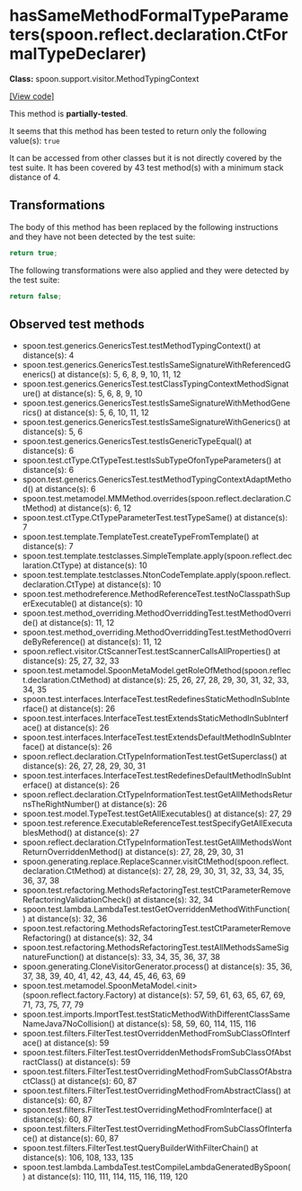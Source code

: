 # hasSameMethodFormalTypeParameters(spoon.reflect.declaration.CtFormalTypeDeclarer)

**Class:** spoon.support.visitor.MethodTypingContext

[[View code]](https://github.com/INRIA/spoon/blob/fd878bc71b73fc1da82356eaa6578f760c70f0de/src/main/java//spoon/support/visitor/MethodTypingContext.java#L222)

This method is **partially-tested**.

It seems that this method has been tested to return only the following value(s): `true`


It can be accessed from other classes but it is not directly covered by the test suite. 
It has been covered by 43 test method(s) with a minimum stack distance of 4.

## Transformations


The body of this method has been replaced by the following instructions and they have not been detected by the test suite:

```Java
return true;
```

The following transformations were also applied and they were detected by the test suite:

```Java
return false;
```





## Observed test methods

* spoon.test.generics.GenericsTest.testMethodTypingContext() at distance(s): 4
* spoon.test.generics.GenericsTest.testIsSameSignatureWithReferencedGenerics() at distance(s): 5, 6, 8, 9, 10, 11, 12
* spoon.test.generics.GenericsTest.testClassTypingContextMethodSignature() at distance(s): 5, 6, 8, 9, 10
* spoon.test.generics.GenericsTest.testIsSameSignatureWithMethodGenerics() at distance(s): 5, 6, 10, 11, 12
* spoon.test.generics.GenericsTest.testIsSameSignatureWithGenerics() at distance(s): 5, 6
* spoon.test.generics.GenericsTest.testIsGenericTypeEqual() at distance(s): 6
* spoon.test.ctType.CtTypeTest.testIsSubTypeOfonTypeParameters() at distance(s): 6
* spoon.test.generics.GenericsTest.testMethodTypingContextAdaptMethod() at distance(s): 6
* spoon.test.metamodel.MMMethod.overrides(spoon.reflect.declaration.CtMethod) at distance(s): 6, 12
* spoon.test.ctType.CtTypeParameterTest.testTypeSame() at distance(s): 7
* spoon.test.template.TemplateTest.createTypeFromTemplate() at distance(s): 7
* spoon.test.template.testclasses.SimpleTemplate.apply(spoon.reflect.declaration.CtType) at distance(s): 10
* spoon.test.template.testclasses.NtonCodeTemplate.apply(spoon.reflect.declaration.CtType) at distance(s): 10
* spoon.test.methodreference.MethodReferenceTest.testNoClasspathSuperExecutable() at distance(s): 10
* spoon.test.method_overriding.MethodOverriddingTest.testMethodOverride() at distance(s): 11, 12
* spoon.test.method_overriding.MethodOverriddingTest.testMethodOverrideByReference() at distance(s): 11, 12
* spoon.reflect.visitor.CtScannerTest.testScannerCallsAllProperties() at distance(s): 25, 27, 32, 33
* spoon.test.metamodel.SpoonMetaModel.getRoleOfMethod(spoon.reflect.declaration.CtMethod) at distance(s): 25, 26, 27, 28, 29, 30, 31, 32, 33, 34, 35
* spoon.test.interfaces.InterfaceTest.testRedefinesStaticMethodInSubInterface() at distance(s): 26
* spoon.test.interfaces.InterfaceTest.testExtendsStaticMethodInSubInterface() at distance(s): 26
* spoon.test.interfaces.InterfaceTest.testExtendsDefaultMethodInSubInterface() at distance(s): 26
* spoon.reflect.declaration.CtTypeInformationTest.testGetSuperclass() at distance(s): 26, 27, 28, 29, 30, 31
* spoon.test.interfaces.InterfaceTest.testRedefinesDefaultMethodInSubInterface() at distance(s): 26
* spoon.reflect.declaration.CtTypeInformationTest.testGetAllMethodsReturnsTheRightNumber() at distance(s): 26
* spoon.test.model.TypeTest.testGetAllExecutables() at distance(s): 27, 29
* spoon.test.reference.ExecutableReferenceTest.testSpecifyGetAllExecutablesMethod() at distance(s): 27
* spoon.reflect.declaration.CtTypeInformationTest.testGetAllMethodsWontReturnOverriddenMethod() at distance(s): 27, 28, 29, 30, 31
* spoon.generating.replace.ReplaceScanner.visitCtMethod(spoon.reflect.declaration.CtMethod) at distance(s): 27, 28, 29, 30, 31, 32, 33, 34, 35, 36, 37, 38
* spoon.test.refactoring.MethodsRefactoringTest.testCtParameterRemoveRefactoringValidationCheck() at distance(s): 32, 34
* spoon.test.lambda.LambdaTest.testGetOverriddenMethodWithFunction() at distance(s): 32, 36
* spoon.test.refactoring.MethodsRefactoringTest.testCtParameterRemoveRefactoring() at distance(s): 32, 34
* spoon.test.refactoring.MethodsRefactoringTest.testAllMethodsSameSignatureFunction() at distance(s): 33, 34, 35, 36, 37, 38
* spoon.generating.CloneVisitorGenerator.process() at distance(s): 35, 36, 37, 38, 39, 40, 41, 42, 43, 44, 45, 46, 63, 69
* spoon.test.metamodel.SpoonMetaModel.&lt;init&gt;(spoon.reflect.factory.Factory) at distance(s): 57, 59, 61, 63, 65, 67, 69, 71, 73, 75, 77, 79
* spoon.test.imports.ImportTest.testStaticMethodWithDifferentClassSameNameJava7NoCollision() at distance(s): 58, 59, 60, 114, 115, 116
* spoon.test.filters.FilterTest.testOverriddenMethodFromSubClassOfInterface() at distance(s): 59
* spoon.test.filters.FilterTest.testOverriddenMethodsFromSubClassOfAbstractClass() at distance(s): 59
* spoon.test.filters.FilterTest.testOverridingMethodFromSubClassOfAbstractClass() at distance(s): 60, 87
* spoon.test.filters.FilterTest.testOverridingMethodFromAbstractClass() at distance(s): 60, 87
* spoon.test.filters.FilterTest.testOverridingMethodFromInterface() at distance(s): 60, 87
* spoon.test.filters.FilterTest.testOverridingMethodFromSubClassOfInterface() at distance(s): 60, 87
* spoon.test.filters.FilterTest.testQueryBuilderWithFilterChain() at distance(s): 106, 108, 133, 135
* spoon.test.lambda.LambdaTest.testCompileLambdaGeneratedBySpoon() at distance(s): 110, 111, 114, 115, 116, 119, 120

